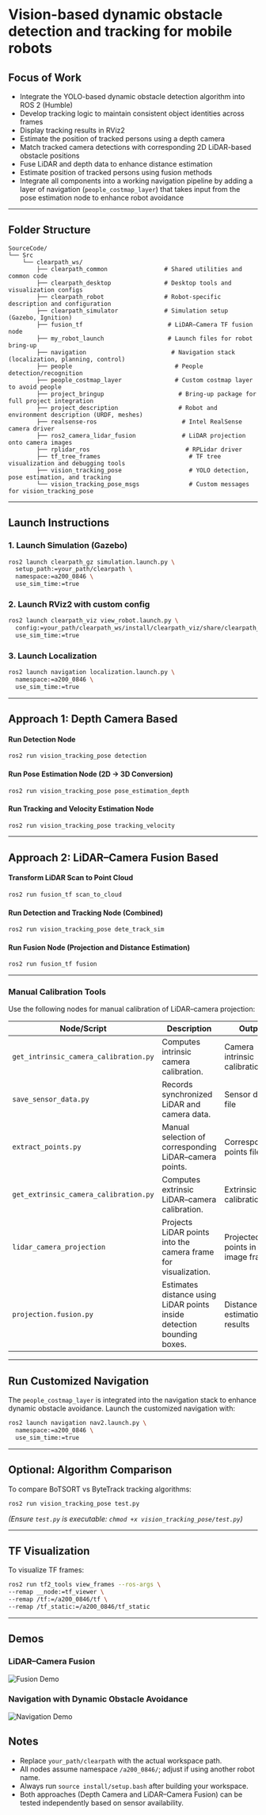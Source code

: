# Vision-based dynamic obstacle detection and tracking for mobile robots

## Focus of Work

- Integrate the YOLO-based dynamic obstacle detection algorithm into ROS 2 (Humble)
- Develop tracking logic to maintain consistent object identities across frames
- Display tracking results in RViz2
- Estimate the position of tracked persons using a depth camera
- Match tracked camera detections with corresponding 2D LiDAR-based obstacle positions
- Fuse LiDAR and depth data to enhance distance estimation
- Estimate position of tracked persons using fusion methods
- Integrate all components into a working navigation pipeline by adding a layer of navigation (`people_costmap_layer`) that takes input from the pose estimation node to enhance robot avoidance

---

## Folder Structure
```
SourceCode/
└── Src
    └── clearpath_ws/
        ├── clearpath_common                # Shared utilities and common code
        ├── clearpath_desktop               # Desktop tools and visualization configs
        ├── clearpath_robot                 # Robot-specific description and configuration
        ├── clearpath_simulator             # Simulation setup (Gazebo, Ignition)
        ├── fusion_tf                        # LiDAR–Camera TF fusion node
        ├── my_robot_launch                  # Launch files for robot bring-up
        ├── navigation                        # Navigation stack (localization, planning, control)
        ├── people                             # People detection/recognition
        ├── people_costmap_layer               # Custom costmap layer to avoid people
        ├── project_bringup                     # Bring-up package for full project integration
        ├── project_description                 # Robot and environment description (URDF, meshes)
        ├── realsense-ros                        # Intel RealSense camera driver
        ├── ros2_camera_lidar_fusion             # LiDAR projection onto camera images
        ├── rplidar_ros                           # RPLidar driver
        ├── tf_tree_frames                         # TF tree visualization and debugging tools
        ├── vision_tracking_pose                   # YOLO detection, pose estimation, and tracking
        └── vision_tracking_pose_msgs              # Custom messages for vision_tracking_pose
```

---

## Launch Instructions

### 1. Launch Simulation (Gazebo)
```bash
ros2 launch clearpath_gz simulation.launch.py \
  setup_path:=your_path/clearpath \
  namespace:=a200_0846 \
  use_sim_time:=true
```

### 2. Launch RViz2 with custom config
```bash
ros2 launch clearpath_viz view_robot.launch.py \
  config:=your_path/clearpath_ws/install/clearpath_viz/share/clearpath_viz/rviz/robot.rviz \
  use_sim_time:=true
```

### 3. Launch Localization
```bash
ros2 launch navigation localization.launch.py \
  namespace:=a200_0846 \
  use_sim_time:=true
```

---

## Approach 1: Depth Camera Based

#### Run Detection Node
```bash
ros2 run vision_tracking_pose detection
```

#### Run Pose Estimation Node (2D → 3D Conversion)
```bash
ros2 run vision_tracking_pose pose_estimation_depth
```

#### Run Tracking and Velocity Estimation Node
```bash
ros2 run vision_tracking_pose tracking_velocity
```

---

## Approach 2: LiDAR–Camera Fusion Based

#### Transform LiDAR Scan to Point Cloud
```bash
ros2 run fusion_tf scan_to_cloud
```

#### Run Detection and Tracking Node (Combined)
```bash
ros2 run vision_tracking_pose dete_track_sim
```

#### Run Fusion Node (Projection and Distance Estimation)
```bash
ros2 run fusion_tf fusion
```

---

### Manual Calibration Tools

Use the following nodes for manual calibration of LiDAR–camera projection:

| Node/Script                          | Description                                                       | Output                                     |
|--------------------------------------|-------------------------------------------------------------------|--------------------------------------------|
| `get_intrinsic_camera_calibration.py` | Computes intrinsic camera calibration.                             | Camera intrinsic calibration file          |
| `save_sensor_data.py`                 | Records synchronized LiDAR and camera data.                        | Sensor data file                            |
| `extract_points.py`                   | Manual selection of corresponding LiDAR–camera points.              | Corresponding points file                   |
| `get_extrinsic_camera_calibration.py` | Computes extrinsic LiDAR–camera calibration.                       | Extrinsic calibration file                  |
| `lidar_camera_projection`             | Projects LiDAR points into the camera frame for visualization.     | Projected points in image frame             |
| `projection.fusion.py`                | Estimates distance using LiDAR points inside detection bounding boxes. | Distance estimation results                 |

---

## Run Customized Navigation

The `people_costmap_layer` is integrated into the navigation stack to enhance dynamic obstacle avoidance. Launch the customized navigation with:

```bash
ros2 launch navigation nav2.launch.py \
  namespace:=a200_0846 \
  use_sim_time:=true
```

---

## Optional: Algorithm Comparison

To compare BoTSORT vs ByteTrack tracking algorithms:

```bash
ros2 run vision_tracking_pose test.py
```
*(Ensure `test.py` is executable: `chmod +x vision_tracking_pose/test.py`)*

---

## TF Visualization

To visualize TF frames:

```bash
ros2 run tf2_tools view_frames --ros-args \
--remap __node:=tf_viewer \
--remap /tf:=/a200_0846/tf \
--remap /tf_static:=/a200_0846/tf_static
```

---
## Demos

### LiDAR–Camera Fusion
![Fusion Demo](media/demo_fusion.gif)

### Navigation with Dynamic Obstacle Avoidance
![Navigation Demo](media/demo_navigation.gif)

## Notes

- Replace `your_path/clearpath` with the actual workspace path.  
- All nodes assume namespace `/a200_0846/`; adjust if using another robot name.  
- Always run `source install/setup.bash` after building your workspace.  
- Both approaches (Depth Camera and LiDAR–Camera Fusion) can be tested independently based on sensor availability.
